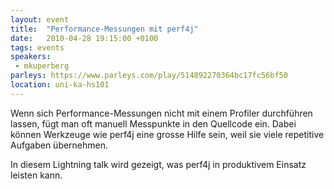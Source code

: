 ```yaml
---
layout: event
title:  "Performance-Messungen mit perf4j"
date:   2010-04-28 19:15:00 +0100
tags: events
speakers:
 - mkuperberg
parleys: https://www.parleys.com/play/514892270364bc17fc56bf50
location: uni-ka-hs101
---
```


Wenn sich Performance-Messungen nicht mit einem Profiler durchführen lassen, fügt man oft manuell Messpunkte in den Quellcode ein. Dabei können Werkzeuge wie perf4j eine grosse Hilfe sein, weil sie viele repetitive Aufgaben übernehmen.

In diesem Lightning talk wird gezeigt, was perf4j in produktivem Einsatz leisten kann.
